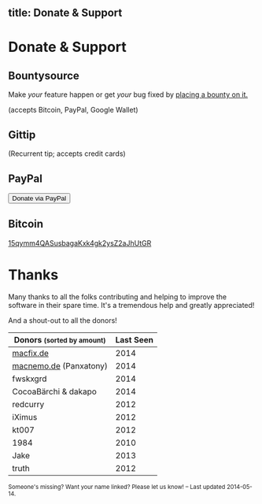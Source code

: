 title: Donate & Support
---

<div>
  <i class='icon-heart icon-schmuck'></i>
</div>

# Donate & Support #

## Bountysource ##

Make *your* feature happen or get *your* bug fixed by [placing a bounty on it.](https://www.bountysource.com/teams/saito/issues)

(accepts Bitcoin, PayPal, Google Wallet)

## Gittip ##

<script data-gittip-username="Schlaefer"
        data-gittip-widget="button"
        src="//gttp.co/v1.js"></script>

(Recurrent tip; accepts credit cards)

## PayPal ##

<form action="https://www.paypal.com/cgi-bin/webscr" method="post">
	<input type="hidden" name="cmd" value="_s-xclick">
	<input type="hidden" name="hosted_button_id" value="EKGLER5C5L4VU">
	<button class="btn btn-default btn-xs" title='Donate via Paypal'>
    Donate via PayPal
  </button>
	<img alt="" border="0" src="https://www.paypalobjects.com/de_DE/i/scr/pixel.gif" width="1" height="1">
	&nbsp;
</form>

## Bitcoin ##

<a href="bitcoin:15qymm4QASusbagaKxk4gk2ysZ2aJhUtGR?label=Saito%20Donation">15qymm4QASusbagaKxk4gk2ysZ2aJhUtGR</a>
<br>

# Thanks

Many thanks to all the folks contributing and helping to improve the software in their spare time. It's a tremendous help and greatly appreciated!

And a shout-out to all the donors!


 Donors <span><small class="text-muted">(sorted by amount)</small></span> | Last Seen
 ------| -----
 [macfix.de]                | 2014
 [macnemo.de] (Panxatony)   | 2014
 fwskxgrd                   | 2014
 CocoaBärchi &amp; dakapo   | 2014
 redcurry                   | 2012
 iXimus                     | 2012
 kt007                      | 2012
 1984                       | 2010
 Jake                       | 2013
 truth		                | 2012

<div class="text-muted">
<small >
	Someone's missing? Want your name linked? Please let us know! – Last updated 2014-05-14.
</small>
</div>


[macfix.de]: http://www.macfix.de/
[macnemo.de]: http://macnemo.de/
